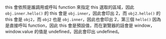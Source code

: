 this 會依照是誰調用或呼叫 function 來指定 this 選取的區域，因此 `obj.inner.hello()` 的 this 會是 `obj.inner`，因此會印出 2，而 `obj2.hello()` 的 this 會是 `obj2`，而 `obj2` 也是 `obj.inner`，因此也會印出 2，第三個 `hello()` 因為是直接呼叫 function，因此 this 會是預設值，而在瀏覽器的話會是 window，window.value 的值是 undefined，因此會印出 undefined。


